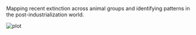 Mapping recent extinction across animal groups and identifying patterns in the post-industrialization world.

![plot](https://github.com/sejaldavla/Portfolio-Projects/assets/77356703/a40902d8-6118-4bc3-b1e0-78974b677b61)
